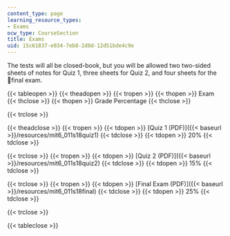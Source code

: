 ```yaml
---
content_type: page
learning_resource_types:
- Exams
ocw_type: CourseSection
title: Exams
uid: 15c61837-e034-7eb8-2d8d-12d51bde4c9e
---
```


The tests will all be closed-book, but you will be allowed two two-sided sheets of notes for Quiz 1, three sheets for Quiz 2, and four sheets for the final exam.

{{< tableopen >}}
{{< theadopen >}}
{{< tropen >}}
{{< thopen >}}
Exam
{{< thclose >}}
{{< thopen >}}
Grade Percentage
{{< thclose >}}

{{< trclose >}}

{{< theadclose >}}
{{< tropen >}}
{{< tdopen >}}
[Quiz 1 (PDF)]({{< baseurl >}}/resources/mit6_011s18quiz1)
{{< tdclose >}}
{{< tdopen >}}
20%
{{< tdclose >}}

{{< trclose >}}
{{< tropen >}}
{{< tdopen >}}
[Quiz 2 (PDF)]({{< baseurl >}}/resources/mit6_011s18quiz2)
{{< tdclose >}}
{{< tdopen >}}
15%
{{< tdclose >}}

{{< trclose >}}
{{< tropen >}}
{{< tdopen >}}
[Final Exam (PDF)]({{< baseurl >}}/resources/mit6_011s18final)
{{< tdclose >}}
{{< tdopen >}}
25%
{{< tdclose >}}

{{< trclose >}}

{{< tableclose >}}